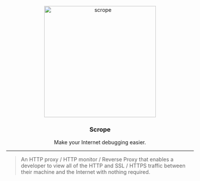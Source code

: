 <p align="center">
  <img src="https://bitbucket.org/iwencai/art-stuff/raw/master/scrope/logo/Scrope.png" width="300" alt="scrope" />
</p>
<h3 align="center">Scrope</h3>
<p align="center">Make your Internet debugging easier.</p>


---

> An HTTP proxy / HTTP monitor / Reverse Proxy that enables a developer to view all of the HTTP and SSL / HTTPS traffic between their machine and the Internet with nothing required.